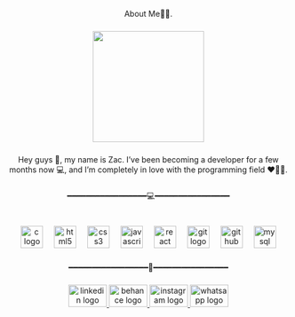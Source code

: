 <p align="center">About Me👨‍💻.</p>

###

<div align="center">
  <img height="200" src="(https://i.pinimg.com/originals/c9/71/fd/c971fd50b6b67d7995e61005c993e7d0.gif)"  />
</div>

###

<p align="center">Hey guys 👋, my name is Zac. I’ve been becoming a developer for a few months now 💻, and I’m completely in love with the programming field ❤️👨‍💻.</p>

###

<p align="center">━━━━━━━━━━━━━━━━━💻━━━━━━━━━━━━━━━━</p>

###

<br clear="both">

<div align="center">
  <img src="https://cdn.jsdelivr.net/gh/devicons/devicon/icons/c/c-line.svg" height="40" alt="c logo"  />
  <img width="12" />
  <img src="https://cdn.jsdelivr.net/gh/devicons/devicon/icons/html5/html5-plain.svg" height="40" alt="html5 logo"  />
  <img width="12" />
  <img src="https://cdn.jsdelivr.net/gh/devicons/devicon/icons/css3/css3-plain.svg" height="40" alt="css3 logo"  />
  <img width="12" />
  <img src="https://cdn.jsdelivr.net/gh/devicons/devicon/icons/javascript/javascript-plain.svg" height="40" alt="javascript logo"  />
  <img width="12" />
  <img src="https://cdn.jsdelivr.net/gh/devicons/devicon/icons/react/react-original-wordmark.svg" height="40" alt="react logo"  />
  <img width="12" />
  <img src="https://cdn.jsdelivr.net/gh/devicons/devicon/icons/git/git-original.svg" height="40" alt="git logo"  />
  <img width="12" />
  <img src="https://cdn.jsdelivr.net/gh/devicons/devicon/icons/github/github-original.svg" height="40" alt="github logo"  />
  <img width="12" />
  <img src="https://cdn.jsdelivr.net/gh/devicons/devicon/icons/mysql/mysql-original.svg" height="40" alt="mysql logo"  />
</div>

###

<p align="center">━━━━━━━━━━━━━━━━━👋━━━━━━━━━━━━━━━━</p>

###

<div align="center">
  <a href="https://linkedin.com.br/isaacmonteiro" target="_blank">
    <img src="https://raw.githubusercontent.com/maurodesouza/profile-readme-generator/master/src/assets/icons/social/linkedin/default.svg" width="69" height="40" alt="linkedin logo"  />
  </a>
  <a href="https://behance.com/zacdevv" target="_blank">
    <img src="https://raw.githubusercontent.com/maurodesouza/profile-readme-generator/master/src/assets/icons/social/behance/default.svg" width="69" height="40" alt="behance logo"  />
  </a>
  <a href="https://instagram.com/zac.devv" target="_blank">
    <img src="https://raw.githubusercontent.com/maurodesouza/profile-readme-generator/master/src/assets/icons/social/instagram/default.svg" width="69" height="40" alt="instagram logo"  />
  </a>
  <a href="https://wa.me/5561991985017" target="_blank">
    <img src="https://raw.githubusercontent.com/maurodesouza/profile-readme-generator/master/src/assets/icons/social/whatsapp/default.svg" width="69" height="40" alt="whatsapp logo"  />
  </a>
</div>

###
